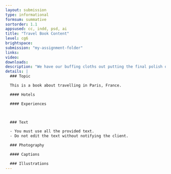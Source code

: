```yaml
---
layout: submission
type: informational
formsum: summative
sortorder: 1.1
appsused: cc, indd, psd, ai
title: "Travel Book Content"
level: cg6
brightspace: 
submission: "my-assignment-folder"
links:
video: 
downloads: 
description: "We have our buffing cloths out putting the final polish on this course content. Stay tuned for some exciting, shiny new projects!"
details: |
  ### Topic

  This is a book about travelling in Paris, France.

  #### Hotels

  #### Experiences

  

  ### Text

  - You must use all the provided text.
  - Do not edit the text without notifying the client.

  ### Photography

  #### Captions

  ### Illustrations
---
```

